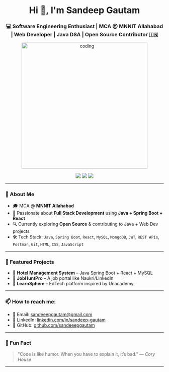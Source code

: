 <h1 align="center">Hi 👋, I'm Sandeep Gautam</h1>
<h3 align="center">💻 Software Engineering Enthusiast | MCA @ MNNIT Allahabad | Web Developer | Java DSA | Open Source Contributor 🇮🇳</h3>

<p align="center">
  <img src="https://user-images.githubusercontent.com/55389276/140866485-8fb1b8ed-b2a3-4e62-bade-843614be0e52.gif" alt="coding" width="400"/>
</p>

<p align="center">
  <a href="https://github.com/sandeeepgautam"><img src="https://img.shields.io/github/followers/sandeeepgautam?label=Follow&style=social"></a>
  <a href="https://linkedin.com/in/sandeep-gautam"><img src="https://img.shields.io/badge/LinkedIn-blue?logo=linkedin&style=flat&logoColor=white"></a>
  <a href="mailto:sandeeepgautam@gmail.com"><img src="https://img.shields.io/badge/Gmail-red?logo=gmail&style=flat&logoColor=white"></a>
</p>

---

### 🚀 About Me

- 🎓 MCA @ **MNNIT Allahabad**  
- 💼 Passionate about **Full Stack Development** using **Java + Spring Boot + React**  
- 🔍 Currently exploring **Open Source** & contributing to Java + Web Dev projects  
- 🛠️ Tech Stack: `Java`, `Spring Boot`, `React`, `MySQL`, `MongoDB`, `JWT`, `REST APIs`, `Postman`, `Git`, `HTML`, `CSS`, `JavaScript`

---

### 📌 Featured Projects

- 🔹 **Hotel Management System** – Java Spring Boot + React + MySQL  
- 🔹 **JobHuntPro** – A job portal like Naukri/LinkedIn  
- 🔹 **LearnSphere** – EdTech platform inspired by Unacademy

---

### 📫 How to reach me:

- 📧 Email: [sandeeepgautam@gmail.com](mailto:sandeeepgautam@gmail.com)  
- 💼 LinkedIn: [linkedin.com/in/sandeep-gautam](https://linkedin.com/in/sandeep-gautam)  
- 🐙 GitHub: [github.com/sandeeepgautam](https://github.com/sandeeepgautam)

---

### 🌟 Fun Fact

> "Code is like humor. When you have to explain it, it’s bad." — *Cory House*

---

